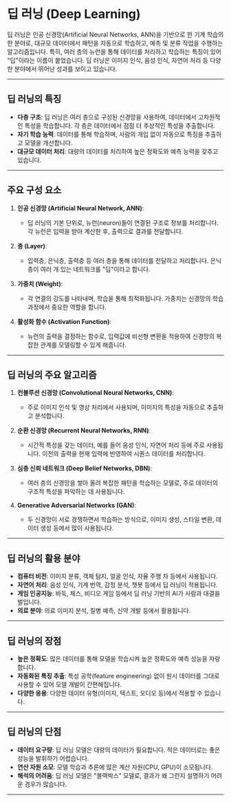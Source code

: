 # 딥 러닝 (Deep Learning)

딥 러닝은 인공 신경망(Artificial Neural Networks, ANN)을 기반으로 한 기계 학습의 한 분야로, 대규모 데이터에서 패턴을 자동으로 학습하고, 예측 및 분류 작업을 수행하는 알고리즘입니다. 특히, 여러 층의 뉴런을 통해 데이터를 처리하고 학습하는 특징이 있어 "딥"이라는 이름이 붙었습니다. 딥 러닝은 이미지 인식, 음성 인식, 자연어 처리 등 다양한 분야에서 뛰어난 성과를 보이고 있습니다.

---

## 딥 러닝의 특징

- **다층 구조**: 딥 러닝은 여러 층으로 구성된 신경망을 사용하여, 데이터에서 고차원적인 특성을 학습합니다. 각 층은 데이터에서 점점 더 추상적인 특성을 추출합니다.
- **자기 학습 능력**: 데이터를 통해 학습하며, 사람의 개입 없이 자동으로 특징을 추출하고 모델을 개선합니다.
- **대규모 데이터 처리**: 대량의 데이터를 처리하여 높은 정확도와 예측 능력을 갖추고 있습니다.

---

## 주요 구성 요소

1. **인공 신경망 (Artificial Neural Network, ANN)**: 
   - 딥 러닝의 기본 단위로, 뉴런(neuron)들이 연결된 구조로 정보를 처리합니다. 각 뉴런은 입력을 받아 계산한 후, 출력으로 결과를 전달합니다.
   
2. **층 (Layer)**:
   - 입력층, 은닉층, 출력층 등 여러 층을 통해 데이터를 전달하고 처리합니다. 은닉층이 여러 개 있는 네트워크를 "딥"이라고 합니다.
   
3. **가중치 (Weight)**:
   - 각 연결의 강도를 나타내며, 학습을 통해 최적화됩니다. 가중치는 신경망의 학습 과정에서 중요한 역할을 합니다.

4. **활성화 함수 (Activation Function)**:
   - 뉴런의 출력을 결정하는 함수로, 입력값에 비선형 변환을 적용하여 신경망의 복잡한 관계를 모델링할 수 있게 해줍니다.

---

## 딥 러닝의 주요 알고리즘

1. **컨볼루션 신경망 (Convolutional Neural Networks, CNN)**:
   - 주로 이미지 인식 및 영상 처리에서 사용되며, 이미지의 특성을 자동으로 추출하고 분석합니다.
   
2. **순환 신경망 (Recurrent Neural Networks, RNN)**:
   - 시간적 특성을 갖는 데이터, 예를 들어 음성 인식, 자연어 처리 등에 주로 사용됩니다. 이전의 출력을 현재 입력에 반영하여 시퀀스 데이터를 처리합니다.
   
3. **심층 신뢰 네트워크 (Deep Belief Networks, DBN)**:
   - 여러 층의 신경망을 쌓아 올려 복잡한 패턴을 학습하는 모델로, 주로 데이터의 구조적 특성을 파악하는 데 사용됩니다.

4. **Generative Adversarial Networks (GAN)**:
   - 두 신경망이 서로 경쟁하면서 학습하는 방식으로, 이미지 생성, 스타일 변환, 데이터 생성 등에서 많이 사용됩니다.

---

## 딥 러닝의 활용 분야

- **컴퓨터 비전**: 이미지 분류, 객체 탐지, 얼굴 인식, 자율 주행 차 등에서 사용됩니다.
- **자연어 처리**: 음성 인식, 기계 번역, 감정 분석, 챗봇 등에서 딥 러닝이 적용됩니다.
- **게임 인공지능**: 바둑, 체스, 비디오 게임 등에서 딥 러닝 기반의 AI가 사람과 대결을 벌입니다.
- **의료 분야**: 의료 이미지 분석, 질병 예측, 신약 개발 등에서 활용됩니다.

---

## 딥 러닝의 장점

- **높은 정확도**: 많은 데이터를 통해 모델을 학습시켜 높은 정확도와 예측 성능을 자랑합니다.
- **자동화된 특징 추출**: 특성 공학(feature engineering) 없이 원시 데이터를 그대로 사용할 수 있어 모델 개발이 간편해집니다.
- **다양한 응용**: 다양한 데이터 유형(이미지, 텍스트, 오디오 등)에서 적용할 수 있습니다.

---

## 딥 러닝의 단점

- **데이터 요구량**: 딥 러닝 모델은 대량의 데이터가 필요합니다. 적은 데이터로는 좋은 성능을 발휘하기 어렵습니다.
- **연산 자원 소모**: 모델 학습과 추론에 많은 계산 자원(CPU, GPU)이 소모됩니다.
- **해석의 어려움**: 딥 러닝 모델은 "블랙박스" 모델로, 결과가 왜 그런지 설명하기 어려운 경우가 많습니다.

---
